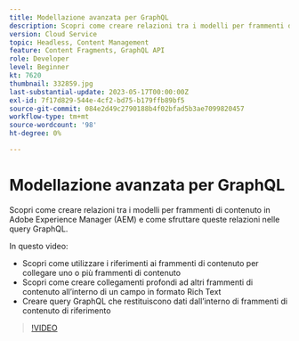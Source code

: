 ```yaml
---
title: Modellazione avanzata per GraphQL
description: Scopri come creare relazioni tra i modelli per frammenti di contenuto in Adobe Experience Manager (AEM) e come sfruttare queste relazioni nelle query GraphQL.
version: Cloud Service
topic: Headless, Content Management
feature: Content Fragments, GraphQL API
role: Developer
level: Beginner
kt: 7620
thumbnail: 332859.jpg
last-substantial-update: 2023-05-17T00:00:00Z
exl-id: 7f17d829-544e-4cf2-bd75-b179ffb89bf5
source-git-commit: 084e2d49c2790188b4f02bfad5b3ae7099820457
workflow-type: tm+mt
source-wordcount: '98'
ht-degree: 0%

---
```


# Modellazione avanzata per GraphQL

Scopri come creare relazioni tra i modelli per frammenti di contenuto in Adobe Experience Manager (AEM) e come sfruttare queste relazioni nelle query GraphQL.

In questo video:

+ Scopri come utilizzare i riferimenti ai frammenti di contenuto per collegare uno o più frammenti di contenuto
+ Scopri come creare collegamenti profondi ad altri frammenti di contenuto all’interno di un campo in formato Rich Text
+ Creare query GraphQL che restituiscono dati dall’interno di frammenti di contenuto di riferimento

>[!VIDEO](https://video.tv.adobe.com/v/332859?quality=12&learn=on)
